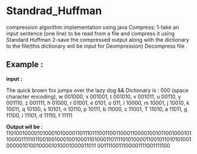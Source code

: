 # Standrad_Huffman
compression algorithm implementation using java
Compress:
  1-take an input sentence (one line) to be read from a file and compress it using  Standard Huffman
  2-save the compressed output along with the dictionary to the file(this dictionary will be input for Deompression)
 Decompress file .

## Example :
**input :**

The quick brown fox jumps over the lazy dog
&&
Dictionary is : 000 (space character encoding), w 001000, x 001001, t 001010, v 001011, u 00110, y  001110, z 001111, h 01000, r 01001, e 0101, o 011, l 10000, m 10001, j 10010, k 10011, q 10100, s  10101, n 10110, p 10111, b 11000, c 11001, T 11010, a 11011, g 11100, i 11101, d 11110, f 11111

**Output wil be :** 
1101001000010100010100001101110111001100110001100001001011001000101100001111101100100100010010001101000110111101010000110010110101010010000010100100001010001000011011
0011110011100001111001111100
